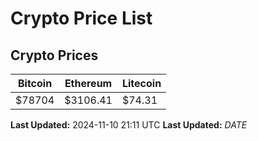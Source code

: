 # Crypto Price List

## Crypto Prices
| Bitcoin | Ethereum | Litecoin |
| ------- | -------- | -------- |
| $78704 | $3106.41 | $74.31 |
**Last Updated:** 2024-11-10 21:11 UTC
**Last Updated:** $DATE$
